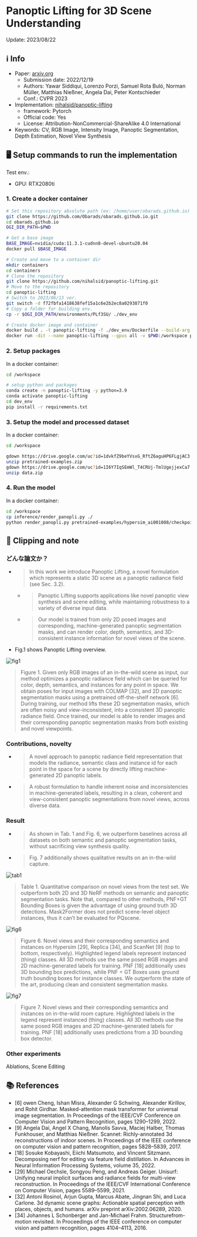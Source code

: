 # Panoptic Lifting for 3D Scene Understanding

Update: 2023/08/22

## ℹ️ Info
- Paper: [arxiv.org](https://arxiv.org/abs/2212.09802)
  - Submission date: 2022/12/19
  - Authors: Yawar Siddiqui, Lorenzo Porzi, Samuel Rota Buló, Norman Müller, Matthias Nießner, Angela Dai, Peter Kontschieder
  - Conf.: CVPR 2023
- Implementation: [nihalsid/panoptic-lifting](https://github.com/nihalsid/panoptic-lifting)
  - framework: Pytorch
  - Official code: Yes
  - License: Attribution-NonCommercial-ShareAlike 4.0 International
- Keywords: CV, RGB Image, Intensity Image, Panoptic Segmentation, Depth Estimation, Novel View Synthesis

## 🖥️ Setup commands to run the implementation
Test env.:
- GPU: RTX2080ti

### 1. Create a docker container
```bash
# Set this repository absolute path (ex: /home/user/obarads.github.io)
git clone https://github.com/Obarads/obarads.github.io.git
cd obarads.github.io
OGI_DIR_PATH=$PWD

# Get a base image
BASE_IMAGE=nvidia/cuda:11.3.1-cudnn8-devel-ubuntu20.04
docker pull $BASE_IMAGE

# Create and move to a container dir
mkdir containers
cd containers
# Clone the repository
git clone https://github.com/nihalsid/panoptic-lifting.git
# Move to the repository
cd panoptic-lifting
# Switch to 2023/06/13 ver.
git switch -d f72fbfa1418638fef15a1c6e2b2ec8a0293871f0
# Copy a folder for building env.
cp -r $OGI_DIR_PATH/environments/PLf3SU/ ./dev_env

# Create docker image and container
docker build . -t panoptic-lifting -f ./dev_env/Dockerfile --build-arg UID=$(id -u) --build-arg GID=$(id -g) --build-arg BASE_IMAGE=$BASE_IMAGE
docker run -dit --name panoptic-lifting --gpus all -v $PWD:/workspace panoptic-lifting
```

### 2. Setup packages
In a docker container:
```bash
cd /workspace

# setup python and packages
conda create -n panoptic-lifting -y python=3.9
conda activate panoptic-lifting
cd dev_env
pip install -r requirements.txt
```

### 3. Setup the model and processed dataset
In a docker container:
```bash
cd /workspace

gdown https://drive.google.com/uc?id=1dvkfZ9beYVsxG_RftZ6aguHP6FLgjAC3
unzip pretrained-examples.zip
gdown https://drive.google.com/uc?id=1I6Y7IqSEmWl_T4CRUj-TmlUgejjexCa7
unzip data.zip
```

### 4. Run the model
In a docker container:
```bash
cd /workspace
cp inference/render_panopli.py ./
python render_panopli.py pretrained-examples/hypersim_ai001008/checkpoints/epoch=30-step=590148.ckpt False
```

## 📝 Clipping and note
### どんな論文か？
- > In this work we introduce Panoptic Lifting, a novel formulation which represents a static 3D scene as a panoptic radiance field (see Sec. 3.2).
  - > Panoptic Lifting supports applications like novel panoptic view synthesis and scene editing, while maintaining robustness to a variety of diverse input data. 
  - > Our model is trained from only 2D posed images and corresponding, machine-generated panoptic segmentation masks, and can render color, depth, semantics, and 3D-consistent instance information for novel views of the scene.
- Fig.1 shows Panoptic Lifting overview.

![fig1](img/PLf3SUwNF/fig1.png)
> Figure 1. Given only RGB images of an in-the-wild scene as input, our method optimizes a panoptic radiance field which can be queried for color, depth, semantics, and instances for any point in space. We obtain poses for input images with COLMAP [32], and 2D panoptic segmentation masks using a pretrained off-the-shelf network [6]. During training, our method lifts these 2D segmentation masks, which are often noisy and view-inconsistent, into a consistent 3D panoptic radiance field. Once trained, our model is able to render images and their corresponding panoptic segmentation masks from both existing and novel viewpoints.

### Contributions, novelty
- > A novel approach to panoptic radiance field representation that models the radiance, semantic class and instance id for each point in the space for a scene by directly lifting machine-generated 2D panoptic labels.
- > A robust formulation to handle inherent noise and inconsistencies in machine-generated labels, resulting in a clean, coherent and view-consistent panoptic segmentations from novel views, across diverse data.

### Result
- > As shown in Tab. 1 and Fig. 6, we outperform baselines across all datasets on both semantic and panoptic segmentation tasks, without sacrificing view synthesis quality.
- > Fig. 7 additionally shows qualitative results on an in-the-wild capture.

![tab1](img/PLf3SUwNF/tab1.png)
> Table 1. Quantitative comparison on novel views from the test set. We outperform both 2D and 3D NeRF methods on semantic and panoptic segmentation tasks. Note that, compared to other methods, PNF+GT Bounding Boxes is given the advantage of using ground truth 3D detections. Mask2Former does not predict scene-level object instances, thus it can’t be evaluated for PQscene.

![fig6](img/PLf3SUwNF/fig6.png)
> Figure 6. Novel views and their corresponding semantics and instances on Hypersim [29], Replica [34], and ScanNet [9] (top to bottom, respectively). Highlighted legend labels represent instanced (thing) classes. All 3D methods use the same posed RGB images and 2D machine-generated labels for training. PNF [18] additionally uses 3D bounding box predictions, while PNF + GT Boxes uses ground truth bounding boxes for instance classes. We outperform the state of the art, producing clean and consistent segmentation masks.

![fig7](img/PLf3SUwNF/fig7.png)
> Figure 7. Novel views and their corresponding semantics and instances on in-the-wild room capture. Highlighted labels in the legend represent instanced (thing) classes. All 3D methods use the same posed RGB images and 2D machine-generated labels for training. PNF [18] additionally uses predictions from a 3D bounding box detector.

### Other experiments
Ablations, Scene Editing

## 📚 References
- [6] owen Cheng, Ishan Misra, Alexander G Schwing, Alexander Kirillov, and Rohit Girdhar. Masked-attention mask transformer for universal image segmentation. In Proceedings of the IEEE/CVF Conference on Computer Vision and Pattern Recognition, pages 1290–1299, 2022.
- [9] Angela Dai, Angel X Chang, Manolis Savva, Maciej Halber, Thomas Funkhouser, and Matthias Nießner. Scannet: Richly-annotated 3d reconstructions of indoor scenes. In Proceedings of the IEEE conference on computer vision and pattern recognition, pages 5828–5839, 2017.
- [18] Sosuke Kobayashi, Eiichi Matsumoto, and Vincent Sitzmann. Decomposing nerf for editing via feature field distillation. In Advances in Neural Information Processing Systems, volume 35, 2022.
- [29] Michael Oechsle, Songyou Peng, and Andreas Geiger. Unisurf: Unifying neural implicit surfaces and radiance fields for multi-view reconstruction. In Proceedings of the IEEE/CVF International Conference on Computer Vision, pages 5589–5599, 2021.
- [32] Antoni Rosinol, Arjun Gupta, Marcus Abate, Jingnan Shi, and Luca Carlone. 3d dynamic scene graphs: Actionable spatial perception with places, objects, and humans. arXiv preprint arXiv:2002.06289, 2020.
- [34] Johannes L Schonberger and Jan-Michael Frahm. Structurefrom-motion revisited. In Proceedings of the IEEE conference on computer vision and pattern recognition, pages 4104–4113, 2016.